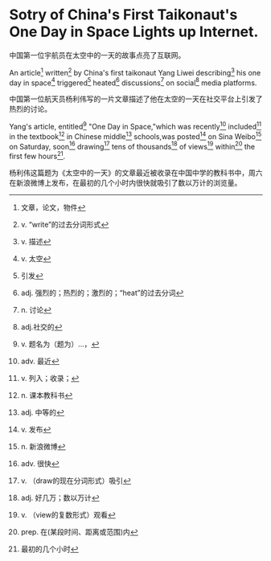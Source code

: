 # Sotry of China's First Taikonaut's One Day in Space Lights up Internet.

中国第一位宇航员在太空中的一天的故事点亮了互联网。

An article[^article] written[^written] by China's first taikonaut Yang Liwei describing[^describing] his one day in space[^space] triggered[^triggered] heated[^heated] discussions[^discussions] on social[^social] media platforms.

中国第一位航天员杨利伟写的一片文章描述了他在太空的一天在社交平台上引发了热烈的讨论。

Yang's article, entitled[^entitled] "One Day in Space,"which was recently[^recently] included[^included] in the textbook[^textbook] in Chinese middle[^middle] schools,was posted[^posted] on Sina Weibo[^Sina Weibo] on Saturday, soon[^soon] drawing[^drawing] tens of thousands[^tens of thousands] of views[^views] within[^within] the first few hours[^first few hours].

杨利伟这篇题为《太空中的一天》的文章最近被收录在中国中学的教科书中，周六在新浪微博上发布，在最初的几个小时内很快就吸引了数以万计的浏览量。

[^article]:文章，论文，物件
[^written]: v. “write”的过去分词形式
[^describing]: v. 描述

[^space]:v. 太空
[^triggered]:引发
[^heated]:adj. 强烈的；热烈的；激烈的；“heat”的过去分词
[^discussions]:n. 讨论
[^social]:adj.社交的
[^entitled]:v. 题名为（题为）...，
[^recently]:adv. 最近
[^included]:v. 列入；收录；
[^textbook]:n. 课本教科书
[^middle]:adj. 中等的
[^posted]:v. 发布
[^Sina Weibo]:n. 新浪微博
[^soon]:adv. 很快
[^drawing]:v. （draw的现在分词形式）吸引
[^tens of thousands]:adj. 好几万；数以万计
[^views]:v. （view的复数形式）观看
[^within]:prep. 在(某段时间、距离或范围)内
[^first few hours]:最初的几个小时
